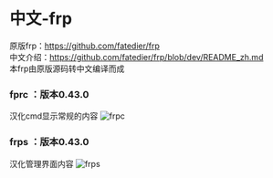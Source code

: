 # 中文-frp
原版frp：https://github.com/fatedier/frp <br>
中文介绍：https://github.com/fatedier/frp/blob/dev/README_zh.md   <br>
本frp由原版源码转中文编译而成<br>
### fprc ：版本0.43.0   <br>
汉化cmd显示常规的内容
![frpc](https://user-images.githubusercontent.com/88281987/173172720-6e00ecf1-041f-4609-b187-f7e832823552.png)
### frps ：版本0.43.0<br>
汉化管理界面内容
![frps](https://user-images.githubusercontent.com/88281987/173172753-314237ef-3252-4710-95ce-4cdce1bb10b5.png)
